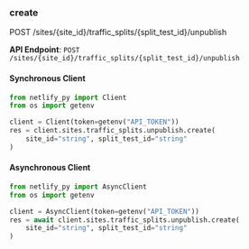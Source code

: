 
### create <a name="create"></a>
POST /sites/{site_id}/traffic_splits/{split_test_id}/unpublish



**API Endpoint**: `POST /sites/{site_id}/traffic_splits/{split_test_id}/unpublish`

#### Synchronous Client

```python
from netlify_py import Client
from os import getenv

client = Client(token=getenv("API_TOKEN"))
res = client.sites.traffic_splits.unpublish.create(
    site_id="string", split_test_id="string"
)
```

#### Asynchronous Client

```python
from netlify_py import AsyncClient
from os import getenv

client = AsyncClient(token=getenv("API_TOKEN"))
res = await client.sites.traffic_splits.unpublish.create(
    site_id="string", split_test_id="string"
)
```
